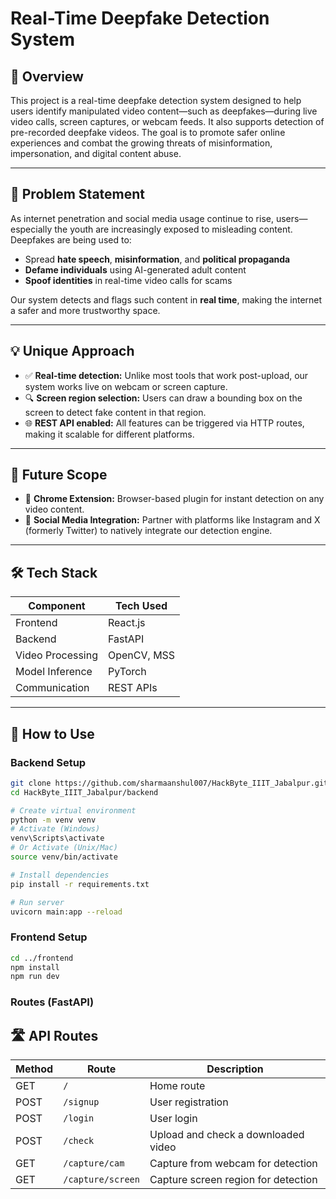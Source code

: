 # Real-Time Deepfake Detection System

## 🚀 Overview

This project is a real-time deepfake detection system designed to help users identify manipulated video content—such as deepfakes—during live video calls, screen captures, or webcam feeds. It also supports detection of pre-recorded deepfake videos. The goal is to promote safer online experiences and combat the growing threats of misinformation, impersonation, and digital content abuse.

---

## 🎯 Problem Statement

As internet penetration and social media usage continue to rise, users—especially the youth are increasingly exposed to misleading content. Deepfakes are being used to:

- Spread **hate speech**, **misinformation**, and **political propaganda**
- **Defame individuals** using AI-generated adult content
- **Spoof identities** in real-time video calls for scams

Our system detects and flags such content in **real time**, making the internet a safer and more trustworthy space.

---

## 💡 Unique Approach

- ✅ **Real-time detection:** Unlike most tools that work post-upload, our system works live on webcam or screen capture.
- 🔍 **Screen region selection:** Users can draw a bounding box on the screen to detect fake content in that region.
- 🌐 **REST API enabled:** All features can be triggered via HTTP routes, making it scalable for different platforms.

---

## 🔮 Future Scope

- 🧩 **Chrome Extension:** Browser-based plugin for instant detection on any video content.
- 🤝 **Social Media Integration:** Partner with platforms like Instagram and X (formerly Twitter) to natively integrate our detection engine.

---

## 🛠 Tech Stack

| Component        | Tech Used   |
| ---------------- | ----------- |
| Frontend         | React.js    |
| Backend          | FastAPI     |
| Video Processing | OpenCV, MSS |
| Model Inference  | PyTorch     |
| Communication    | REST APIs   |

---

## 🧪 How to Use

### Backend Setup

```bash
git clone https://github.com/sharmaanshul007/HackByte_IIIT_Jabalpur.git
cd HackByte_IIIT_Jabalpur/backend

# Create virtual environment
python -m venv venv
# Activate (Windows)
venv\Scripts\activate
# Or Activate (Unix/Mac)
source venv/bin/activate

# Install dependencies
pip install -r requirements.txt

# Run server
uvicorn main:app --reload
```

### Frontend Setup

```bash
cd ../frontend
npm install
npm run dev
```

### Routes (FastAPI)

## 🛣️ API Routes

| Method | Route             | Description                         |
| ------ | ----------------- | ----------------------------------- |
| GET    | `/`               | Home route                          |
| POST   | `/signup`         | User registration                   |
| POST   | `/login`          | User login                          |
| POST   | `/check`          | Upload and check a downloaded video |
| GET    | `/capture/cam`    | Capture from webcam for detection   |
| GET    | `/capture/screen` | Capture screen region for detection |
